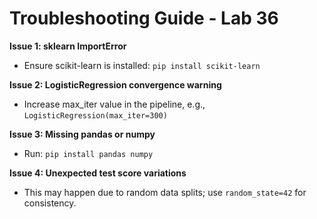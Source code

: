 # Troubleshooting Guide - Lab 36

**Issue 1: sklearn ImportError**
- Ensure scikit-learn is installed: `pip install scikit-learn`

**Issue 2: LogisticRegression convergence warning**
- Increase max_iter value in the pipeline, e.g., `LogisticRegression(max_iter=300)`

**Issue 3: Missing pandas or numpy**
- Run: `pip install pandas numpy`

**Issue 4: Unexpected test score variations**
- This may happen due to random data splits; use `random_state=42` for consistency.

